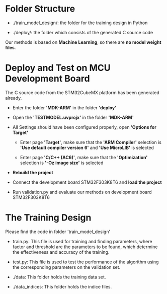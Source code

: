 # Folder Structure

- ./train_model_design/: the folder for the training design in Python

- ./deploy/: the folder which consists of the generated C source code

Our methods is based on **Machine Learning**, so there are **no model weight files**.



# Deploy and Test on MCU Development Board

The C source code from the STM32CubeMX platform has been generated already.

- Enter the folder **'MDK-ARM'** in the folder **'deploy'**

- Open the **'TESTMODEL.uvprojx'** in the folder **'MDK-ARM'**

- All Settings should have been configured properly, open **'Options for Target'**

  - Enter page **'Target'**, make sure that the **'ARM Compiler'** selection is **'Use default compiler version 6'** and **'Use MicroLIB'** is selected

  - Enter page **'C/C++ (AC6)'**, make sure that the **'Optimization'** selection is **'-Oz image size'** is selected

- **Rebuild the project**

- Connect the development board STM32F303K8T6 and **load the project**

-  Run validation.py and evaluate our methods on development board STM32F303K8T6



# The Training Design

Please find the code in folder 'train_model_design'

- train.py: This file is used for training and finding parameters, where factor and threshold are the parameters to be found, which determine the effectiveness and accuracy of the training.

- test.py: This file is used to test the performance of the algorithm using the corresponding parameters on the validation set. 
- ./data: This folder holds the training data set.
- ./data_indices: This folder holds the indice files.

